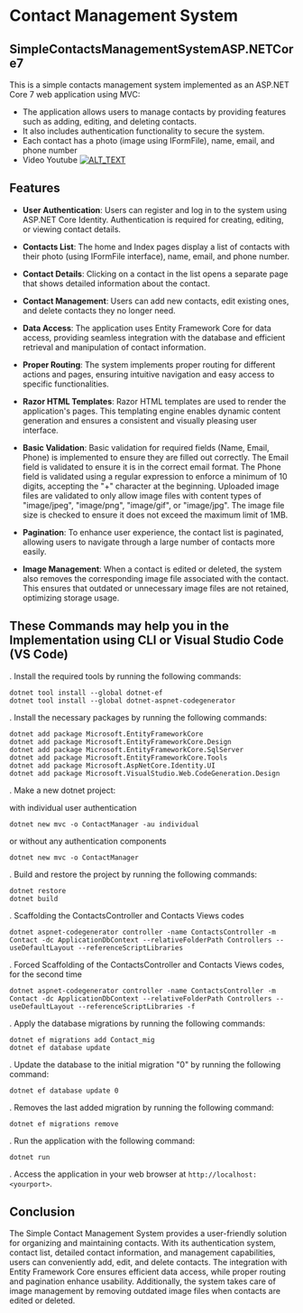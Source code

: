 # Contact Management System

## SimpleContactsManagementSystemASP.NETCore7

This is a simple contacts management system implemented as an ASP.NET Core 7 web application using MVC:

- The application allows users to manage contacts by providing features such as adding, editing, and deleting contacts. 
- It also includes authentication functionality to secure the system.
- Each contact has a photo (image using IFormFile), name, email, and phone number
- Video Youtube 
[![ALT_TEXT](http://img.youtube.com/vi/ij6R1QpupVE/0.jpg)](https://www.youtube.com/watch?v=ij6R1QpupVE)

## Features

- **User Authentication**: Users can register and log in to the system using ASP.NET Core Identity. Authentication is required for creating, editing, or viewing contact details.

- **Contacts List**: The home and Index pages display a list of contacts with their photo (using IFormFile interface), name, email, and phone number.

- **Contact Details**: Clicking on a contact in the list opens a separate page that shows detailed information about the contact.

- **Contact Management**: Users can add new contacts, edit existing ones, and delete contacts they no longer need.

- **Data Access**: The application uses Entity Framework Core for data access, providing seamless integration with the database and efficient retrieval and manipulation of contact information.

- **Proper Routing**: The system implements proper routing for different actions and pages, ensuring intuitive navigation and easy access to specific functionalities.

- **Razor HTML Templates**: Razor HTML templates are used to render the application's pages. This templating engine enables dynamic content generation and ensures a consistent and visually pleasing user interface.

- **Basic Validation**: 
Basic validation for required fields (Name, Email, Phone) is implemented to ensure they are filled out correctly.
The Email field is validated to ensure it is in the correct email format.
The Phone field is validated using a regular expression to enforce a minimum of 10 digits, accepting the "+" character at the beginning.
Uploaded image files are validated to only allow image files with content types of "image/jpeg", "image/png", "image/gif", or "image/jpg".
The image file size is checked to ensure it does not exceed the maximum limit of 1MB.

- **Pagination**: To enhance user experience, the contact list is paginated, allowing users to navigate through a large number of contacts more easily.

- **Image Management**: When a contact is edited or deleted, the system also removes the corresponding image file associated with the contact. This ensures that outdated or unnecessary image files are not retained, optimizing storage usage.
  

## These Commands may help you in the Implementation using CLI or Visual Studio Code (VS Code)

. Install the required tools by running the following commands:

   ```
   dotnet tool install --global dotnet-ef
   dotnet tool install --global dotnet-aspnet-codegenerator
   ```

. Install the necessary packages by running the following commands:

   ```
   dotnet add package Microsoft.EntityFrameworkCore
   dotnet add package Microsoft.EntityFrameworkCore.Design
   dotnet add package Microsoft.EntityFrameworkCore.SqlServer
   dotnet add package Microsoft.EntityFrameworkCore.Tools
   dotnet add package Microsoft.AspNetCore.Identity.UI
   dotnet add package Microsoft.VisualStudio.Web.CodeGeneration.Design
   ```

. Make a new dotnet project:

  with individual user authentication 
  ```
  dotnet new mvc -o ContactManager -au individual
  ```
  or 
  without any authentication components
  ```
  dotnet new mvc -o ContactManager
  ```

. Build and restore the project by running the following commands:

   ```
   dotnet restore
   dotnet build
   ```

. Scaffolding the ContactsController and Contacts Views codes
  ```
  dotnet aspnet-codegenerator controller -name ContactsController -m Contact -dc ApplicationDbContext --relativeFolderPath Controllers --useDefaultLayout --referenceScriptLibraries
  ```

. Forced Scaffolding of the ContactsController and Contacts Views codes, for the second time
  ```
  dotnet aspnet-codegenerator controller -name ContactsController -m Contact -dc ApplicationDbContext --relativeFolderPath Controllers --useDefaultLayout --referenceScriptLibraries -f
  ```

. Apply the database migrations by running the following commands:

   ```
   dotnet ef migrations add Contact_mig
   dotnet ef database update
   ```

. Update the database to the initial migration "0" by running the following command:

   ```
   dotnet ef database update 0
   ```

. Removes the last added migration by running the following command:

   ```
   dotnet ef migrations remove
   ```

. Run the application with the following command:

   ```
   dotnet run
   ```

. Access the application in your web browser at `http://localhost:<yourport>`.


## Conclusion


The Simple Contact Management System provides a user-friendly solution for organizing and maintaining contacts. With its authentication system, contact list, detailed contact information, and management capabilities, users can conveniently add, edit, and delete contacts. The integration with Entity Framework Core ensures efficient data access, while proper routing and pagination enhance usability. Additionally, the system takes care of image management by removing outdated image files when contacts are edited or deleted.
